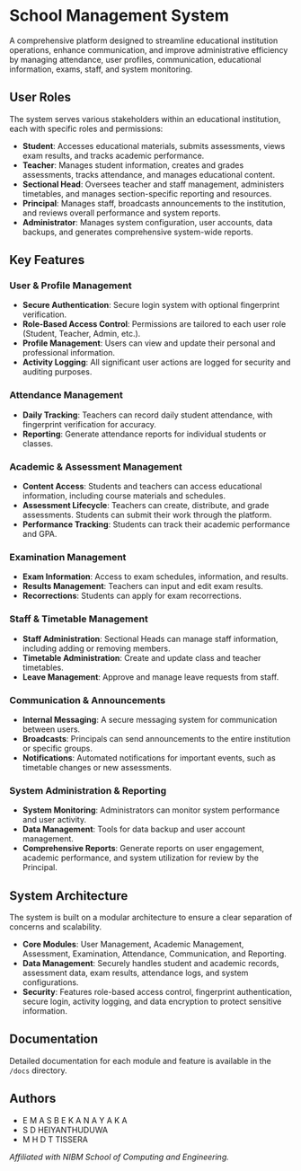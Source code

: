 # School Management System

A comprehensive platform designed to streamline educational institution operations, enhance communication, and improve administrative efficiency by managing attendance, user profiles, communication, educational information, exams, staff, and system monitoring.

## User Roles

The system serves various stakeholders within an educational institution, each with specific roles and permissions:

-   **Student**: Accesses educational materials, submits assessments, views exam results, and tracks academic performance.
-   **Teacher**: Manages student information, creates and grades assessments, tracks attendance, and manages educational content.
-   **Sectional Head**: Oversees teacher and staff management, administers timetables, and manages section-specific reporting and resources.
-   **Principal**: Manages staff, broadcasts announcements to the institution, and reviews overall performance and system reports.
-   **Administrator**: Manages system configuration, user accounts, data backups, and generates comprehensive system-wide reports.

## Key Features

### User & Profile Management
-   **Secure Authentication**: Secure login system with optional fingerprint verification.
-   **Role-Based Access Control**: Permissions are tailored to each user role (Student, Teacher, Admin, etc.).
-   **Profile Management**: Users can view and update their personal and professional information.
-   **Activity Logging**: All significant user actions are logged for security and auditing purposes.

### Attendance Management
-   **Daily Tracking**: Teachers can record daily student attendance, with fingerprint verification for accuracy.
-   **Reporting**: Generate attendance reports for individual students or classes.

### Academic & Assessment Management
-   **Content Access**: Students and teachers can access educational information, including course materials and schedules.
-   **Assessment Lifecycle**: Teachers can create, distribute, and grade assessments. Students can submit their work through the platform.
-   **Performance Tracking**: Students can track their academic performance and GPA.

### Examination Management
-   **Exam Information**: Access to exam schedules, information, and results.
-   **Results Management**: Teachers can input and edit exam results.
-   **Recorrections**: Students can apply for exam recorrections.

### Staff & Timetable Management
-   **Staff Administration**: Sectional Heads can manage staff information, including adding or removing members.
-   **Timetable Administration**: Create and update class and teacher timetables.
-   **Leave Management**: Approve and manage leave requests from staff.

### Communication & Announcements
-   **Internal Messaging**: A secure messaging system for communication between users.
-   **Broadcasts**: Principals can send announcements to the entire institution or specific groups.
-   **Notifications**: Automated notifications for important events, such as timetable changes or new assessments.

### System Administration & Reporting
-   **System Monitoring**: Administrators can monitor system performance and user activity.
-   **Data Management**: Tools for data backup and user account management.
-   **Comprehensive Reports**: Generate reports on user engagement, academic performance, and system utilization for review by the Principal.

## System Architecture

The system is built on a modular architecture to ensure a clear separation of concerns and scalability.

-   **Core Modules**: User Management, Academic Management, Assessment, Examination, Attendance, Communication, and Reporting.
-   **Data Management**: Securely handles student and academic records, assessment data, exam results, attendance logs, and system configurations.
-   **Security**: Features role-based access control, fingerprint authentication, secure login, activity logging, and data encryption to protect sensitive information.

## Documentation

Detailed documentation for each module and feature is available in the `/docs` directory.

## Authors

-   E M A S B E K A N A Y A K A
-   S D HEIYANTHUDUWA
-   M H D T TISSERA

*Affiliated with NIBM School of Computing and Engineering.*
